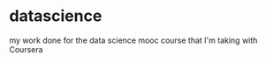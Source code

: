 datascience
===========

my work done for the data science mooc course that I'm taking with Coursera
